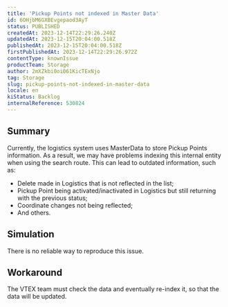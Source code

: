 ```yaml
---
title: 'Pickup Points not indexed in Master Data'
id: 6OHjbM6GXBEvgepaod3AyT
status: PUBLISHED
createdAt: 2023-12-14T22:29:26.240Z
updatedAt: 2023-12-15T20:04:00.518Z
publishedAt: 2023-12-15T20:04:00.518Z
firstPublishedAt: 2023-12-14T22:29:26.972Z
contentType: knownIssue
productTeam: Storage
author: 2mXZkbi0oi061KicTExNjo
tag: Storage
slug: pickup-points-not-indexed-in-master-data
locale: en
kiStatus: Backlog
internalReference: 530824
---
```


## Summary


Currently, the logistics system uses MasterData to store Pickup Points information. As a result, we may have problems indexing this internal entity when using the search route. This can lead to outdated information, such as:

- Delete made in Logistics that is not reflected in the list;
- Pickup Point being activated/inactivated in Logistics but still returning with the previous status;
- Coordinate changes not being reflected;
- And others.


##

## Simulation


There is no reliable way to reproduce this issue.


##

## Workaround


The VTEX team must check the data and eventually re-index it, so that the data will be updated.




